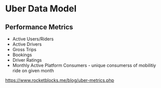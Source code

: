 # Uber Data Model

## Performance Metrics
* Active Users/Riders
* Active Drivers
* Gross Trips
* Bookings
* Driver Ratings
* Monthly Active Platform Consumers - unique consumerss of mobilitiy ride on given month

https://www.rocketblocks.me/blog/uber-metrics.php